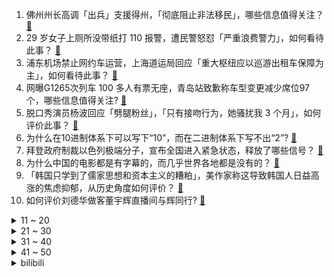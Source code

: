 1. 佛州州长高调「出兵」支援得州，「彻底阻止非法移民」，哪些信息值得关注？ [:link:](https://www.zhihu.com/question/642490125)
2. 29 岁女子上厕所没带纸打 110 报警，遭民警怒怼「严重浪费警力」，如何看待此事？ [:link:](https://www.zhihu.com/question/642470558)
3. 浦东机场禁止网约车运营，上海道运局回应「重大枢纽应以巡游出租车保障为主」，如何看待此事？ [:link:](https://www.zhihu.com/question/642480396)
4. 网曝G1265次列车 100 多人有票无座，青岛站致歉称车型变更减少席位97个，哪些信息值得关注? [:link:](https://www.zhihu.com/question/642527801)
5. 脱口秀演员杨波回应「劈腿粉丝」，「只有接吻行为，她骚扰我 3 个月」，如何评价此事？ [:link:](https://www.zhihu.com/question/642490538)
6. 为什么在10进制体系下可以写下“10”，而在二进制体系下写不出“2”? [:link:](https://www.zhihu.com/question/641466047)
7. 拜登政府制裁以色列极端分子，宣布全国进入紧急状态，释放了哪些信号？ [:link:](https://www.zhihu.com/question/642489521)
8. 为什么中国的电影都是有字幕的，而几乎世界各地都是没有的？ [:link:](https://www.zhihu.com/question/547929535)
9. 「韩国只学到了儒家思想和资本主义的糟粕」，美作家称这导致韩国人日益高涨的焦虑抑郁，从历史角度如何评价？ [:link:](https://www.zhihu.com/question/642304857)
10. 如何评价刘德华做客董宇辉直播间与辉同行? [:link:](https://www.zhihu.com/question/642215005)
<details>
<summary>11 ~ 20</summary>

11. 美中情局局长称投入更多资源用于对华情报工作，外交部「感谢提醒，中方不会让美国非法行径得逞」，如何解读？ [:link:](https://www.zhihu.com/question/642527204)
12. 下班后，你会回复工作消息吗？领导要求24小时在线是否合理？ [:link:](https://www.zhihu.com/question/642490637)
13. 卡塔尔亚洲杯韩国 2:1 加时逆转澳大利亚进四强，孙兴慜造点+任意球破门+跪地痛哭，如何评价这场比赛？ [:link:](https://www.zhihu.com/question/642615304)
14. 如何看待“Linux 中国” 开源社区，停止运营？ [:link:](https://www.zhihu.com/question/642326701)
15. 为什么“在家喝茶”的“喝”要使用“飲み”而不能使用“飲む”？ [:link:](https://www.zhihu.com/question/642045457)
16. 恒大地产公告 2023 年涉及未能清偿的到期债务累计约 2978.1 亿元，哪些信息值得关注？ [:link:](https://www.zhihu.com/question/642469136)
17. 2024年汽车行业还会像2023年那样卷吗？ [:link:](https://www.zhihu.com/question/639470898)
18. 中国哪些城市依然有保存完好的城墙？ [:link:](https://www.zhihu.com/question/31389132)
19. 欧盟终于通过 500  亿欧元对乌援助，这笔援助对目前俄乌局势、欧盟与美国有何意义？ [:link:](https://www.zhihu.com/question/642487703)
20. 为什么南北方小年差一天？你们那边小年有什么习俗？ [:link:](https://www.zhihu.com/question/642460889)
</details>
<details>
<summary>21 ~ 30</summary>

21. 人究竟为什么要上班？工作对于我们来说有何重要性？ [:link:](https://www.zhihu.com/question/642490610)
22. 西班牙宣布继续资助近东救济工程处，联合国报告员称其为「欧洲国家的道德高地」，如何评价？ [:link:](https://www.zhihu.com/question/641978912)
23. 在国外旅行时，你发现过哪些中国符号？ [:link:](https://www.zhihu.com/question/641372499)
24. 意识到公司是个巨大的「草台班子」，如何在这样的环境下好好生存？ [:link:](https://www.zhihu.com/question/642441823)
25. 世卫最新报告显示「肺癌成为全球新增病例数最多癌症」，成因是什么？如何预防此类疾病？ [:link:](https://www.zhihu.com/question/642518477)
26. 在你的工作中，你认为哪些形式主义的工作是你无法忍受的？ [:link:](https://www.zhihu.com/question/641400014)
27. 在你的家乡有哪些「年味儿很足」的活动，值得去游玩打卡？ [:link:](https://www.zhihu.com/question/637991987)
28. 如果改造身体能年入百万，你愿意吗？ [:link:](https://www.zhihu.com/question/642557967)
29. 詹姆斯现在还想着夺冠吗？ [:link:](https://www.zhihu.com/question/642300142)
30. 宁波人年夜饭餐桌上必不可少的菜有哪些？ [:link:](https://www.zhihu.com/question/641944860)
</details>
<details>
<summary>31 ~ 40</summary>

31. 国家金融监管总局发布《流动资金贷款管理办法》等三个文件，哪些信息值得关注？将带来哪些影响？ [:link:](https://www.zhihu.com/question/642529214)
32. 中央气象台发布冰冻橙色预警、暴雪黄色预警，河南安徽湖北湖南等地有大到暴雪，需注意什么？会持续多久？ [:link:](https://www.zhihu.com/question/642467739)
33. 如何评价吴磊、赵今麦主演的《在暴雪时分》？ [:link:](https://www.zhihu.com/question/642496779)
34. 科技巨头最新「成绩单」，苹果大中华区营收下降 13%，Meta、亚马逊业绩大增，哪些信息值得关注？ [:link:](https://www.zhihu.com/question/642470204)
35. 2024 年进口网络游戏审批信息发布，共 32 款游戏获批，哪些游戏值得期待？ [:link:](https://www.zhihu.com/question/642467570)
36. 黑利称得州有权脱离美国，佛州州长称将派遣国民警卫队帮助得州应对非法移民，事态是否会进一步扩大？ [:link:](https://www.zhihu.com/question/642479775)
37. 中国气象局雨雪冰冻应急提升至二级，意味着什么？应做好哪些应对措施？ [:link:](https://www.zhihu.com/question/642609143)
38. 有基金公司已将直播纳入基金经理考核体系中，考核中占比会超过 10 % ，将带来哪些影响？ [:link:](https://www.zhihu.com/question/642527659)
39. 河南暴雪高速堵车超十公里，医生称谨防车内一氧化碳中毒，堵车过程中需要注意哪些问题？ [:link:](https://www.zhihu.com/question/642527731)
40. 多方释疑「12306上买不到票，为何第三方平台却显示有票？」，哪些信息值得关注？ [:link:](https://www.zhihu.com/question/642416902)
</details>
<details>
<summary>41 ~ 50</summary>

41. 河南省进入本轮降雪最强时段，全省超八成高速收费站处于关闭状态，你那里的雪有多大？春节出行要注意什么？ [:link:](https://www.zhihu.com/question/642465682)
42. 网文是怎么从亚文化发展成主流文化的，反应了什么？ [:link:](https://www.zhihu.com/question/642437086)
43. 如何看待刘易斯·汉密尔顿将在 2025 年加入法拉利？ [:link:](https://www.zhihu.com/question/642432510)
44. 很多人都说手机行业变天了，为什么 vivo 连续三年领先国产市场份额？销量排名真有如此重要吗？ [:link:](https://www.zhihu.com/question/642511164)
45. 昆明有开发商宣布买房就送一年菜地使用权，昆明新房成交面积大幅下滑，如何看待昆明楼市行情？ [:link:](https://www.zhihu.com/question/642469151)
46. 春节假期怎么拍出红红火火的年味照片？ [:link:](https://www.zhihu.com/question/638572785)
47. 今年过年回家你有特别想见到的人吗？ [:link:](https://www.zhihu.com/question/642364909)
48. 网友质疑胖东来一件羽绒服仅赚3毛钱，工作人员回应「属实，让利促销」，如何看待此事？胖东来不亏钱吗？ [:link:](https://www.zhihu.com/question/642471255)
49. 如果让你来补完这条龙，你会画出什么样的创意画作？ [:link:](https://www.zhihu.com/question/641826562)
50. 有没有觉得特别对不起孩子的一瞬间? [:link:](https://www.zhihu.com/question/642153860)
</details><details>
<summary>bilibili</summary>

</details>